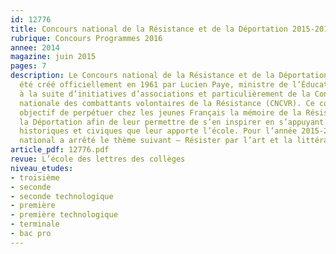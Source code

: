 ```yaml
---
id: 12776
title: Concours national de la Résistance et de la Déportation 2015-2016
rubrique: Concours Programmes 2016
annee: 2014
magazine: juin 2015
pages: 7
description: Le Concours national de la Résistance et de la Déportation (CNRD) a
  été créé officiellement en 1961 par Lucien Paye, ministre de l’Éducation nationale,
  à la suite d’initiatives d’associations et particulièrement de la Confédération
  nationale des combattants volontaires de la Résistance (CNCVR). Ce concours a pour
  objectif de perpétuer chez les jeunes Français la mémoire de la Résistance et de
  la Déportation afin de leur permettre de s’en inspirer en s’appuyant sur les leçons
  historiques et civiques que leur apporte l’école. Pour l’année 2015-2016, le jury
  national a arrêté le thème suivant – Résister par l’art et la littérature...
article_pdf: 12776.pdf
revue: L’école des lettres des collèges
niveau_etudes:
- troisième
- seconde
- seconde technologique
- première
- première technologique
- terminale
- bac pro
---
```

